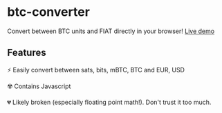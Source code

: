 # btc-converter
Convert between BTC units and FIAT directly in your browser! [Live demo](https://btc-converter.danielabrozzoni.com)

## Features
⚡ Easily convert between sats, bits, mBTC, BTC and EUR, USD

☢️ Contains Javascript

💔 Likely broken (especially floating point math!). Don't trust it too much.
